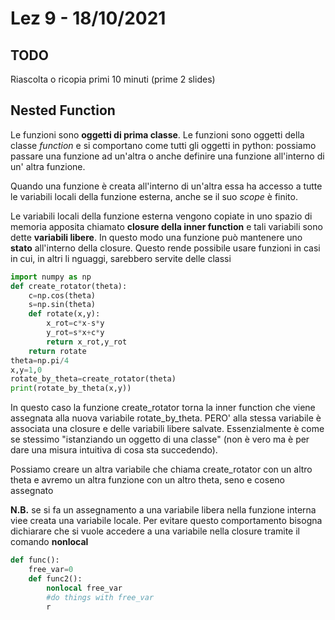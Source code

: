# Lez 9 - 18/10/2021

## TODO

Riascolta o ricopia primi 10 minuti (prime 2 slides)

## Nested Function

Le funzioni sono **oggetti di prima classe**. Le funzioni sono oggetti della classe *function* e si comportano come tutti gli oggetti in python: possiamo passare una funzione ad un'altra o anche definire una funzione all'interno di un' altra funzione.

Quando una funzione è creata all'interno di un'altra essa ha accesso a tutte le variabili locali della funzione esterna, anche se il suo *scope* è finito.

Le variabili locali della funzione esterna vengono copiate in uno spazio di memoria apposita chiamato **closure della inner function** e tali variabili sono dette **variabili libere**. In questo modo una funzione può mantenere uno **stato** all'interno della closure. Questo rende possibile usare funzioni in casi in cui, in altri li nguaggi, sarebbero servite delle classi

```python
import numpy as np 
def create_rotator(theta):
    c=np.cos(theta)
    s=np.sin(theta)
    def rotate(x,y):
        x_rot=c*x-s*y
        y_rot=s*x+c*y
   		return x_rot,y_rot
	return rotate
theta=np.pi/4
x,y=1,0
rotate_by_theta=create_rotator(theta)
print(rotate_by_theta(x,y))
```

In questo caso la funzione create_rotator torna la inner function che viene assegnata alla nuova variabile rotate_by_theta. PERO' alla stessa variabile è associata una closure e delle variabili libere salvate.  Essenzialmente è come se stessimo "istanziando un oggetto di una classe" (non è vero ma è per dare una misura intuitiva di cosa sta succedendo).

Possiamo creare un altra variabile che chiama create_rotator con un altro theta e avremo un altra funzione con un altro theta, seno e coseno assegnato

**N.B.** se si fa un assegnamento a una variabile libera nella funzione interna viee creata una variabile locale. Per evitare questo comportamento bisogna dichiarare che si vuole accedere a una variabile nella closure tramite il comando **nonlocal**

```python
def func():
    free_var=0
    def func2():
        nonlocal free_var
        #do things with free_var
        r
```


